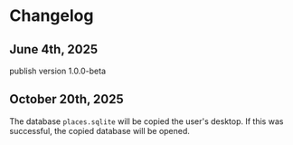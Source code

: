 # Changelog

## June 4th, 2025

publish version 1.0.0-beta

## October 20th, 2025

The database `places.sqlite` will be copied the user's desktop. If this was successful, the copied database will be opened.
